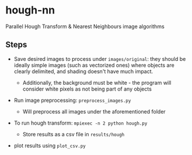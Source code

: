 # hough-nn
Parallel Hough Transform &amp; Nearest Neighbours image algorithms
## Steps
- Save desired images to process under `images/original`: they should be ideally simple images (such as vectorized ones) where objects are clearly delimited, and shading doesn't have much impact.

  - Additionally, the background must be white - the program will consider white pixels as not being part of any objects
- Run image preprocessing: `preprocess_images.py`
  - Will preprocess all images under the aforementioned folder
- To run hough transform: `mpiexec -n 2 python hough.py`
  - Store results as a csv file in `results/hough`
- plot results using `plot_csv.py`


